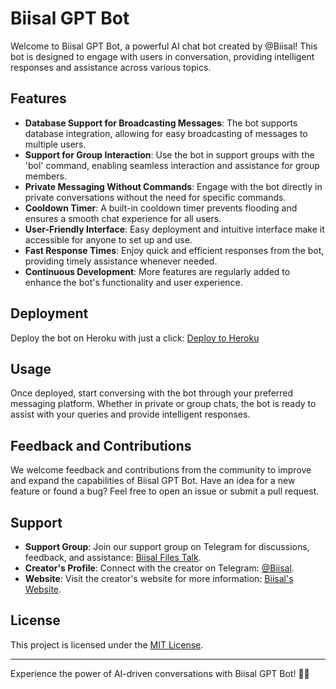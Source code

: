 # Biisal GPT Bot

Welcome to Biisal GPT Bot, a powerful AI chat bot created by @Biisal! This bot is designed to engage with users in conversation, providing intelligent responses and assistance across various topics.

## Features

- **Database Support for Broadcasting Messages**: The bot supports database integration, allowing for easy broadcasting of messages to multiple users.
- **Support for Group Interaction**: Use the bot in support groups with the 'bol' command, enabling seamless interaction and assistance for group members.
- **Private Messaging Without Commands**: Engage with the bot directly in private conversations without the need for specific commands.
- **Cooldown Timer**: A built-in cooldown timer prevents flooding and ensures a smooth chat experience for all users.
- **User-Friendly Interface**: Easy deployment and intuitive interface make it accessible for anyone to set up and use.
- **Fast Response Times**: Enjoy quick and efficient responses from the bot, providing timely assistance whenever needed.
- **Continuous Development**: More features are regularly added to enhance the bot's functionality and user experience.

## Deployment

Deploy the bot on Heroku with just a click: [Deploy to Heroku](https://heroku.com/deploy?template=https://github.com/biisal/biisal-gpt-bot)

## Usage

Once deployed, start conversing with the bot through your preferred messaging platform. Whether in private or group chats, the bot is ready to assist with your queries and provide intelligent responses.

## Feedback and Contributions

We welcome feedback and contributions from the community to improve and expand the capabilities of Biisal GPT Bot. Have an idea for a new feature or found a bug? Feel free to open an issue or submit a pull request.

## Support

- **Support Group**: Join our support group on Telegram for discussions, feedback, and assistance: [Biisal Files Talk](https://t.me/Bisal_Files_Talk).
- **Creator's Profile**: Connect with the creator on Telegram: [@Biisal](https://t.me/Biisal).
- **Website**: Visit the creator's website for more information: [Biisal's Website](https://bit.ly/bisal).

## License

This project is licensed under the [MIT License](LICENSE).

---

Experience the power of AI-driven conversations with Biisal GPT Bot! 🤖✨
